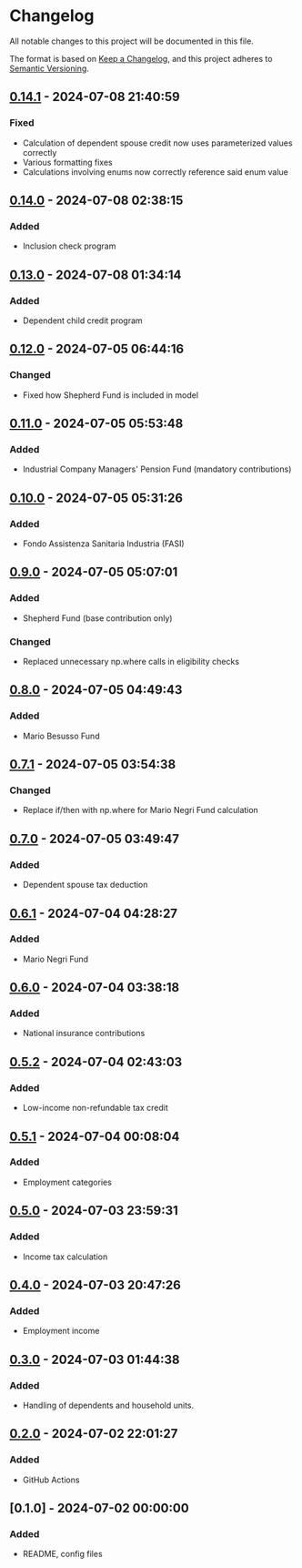 # Changelog

All notable changes to this project will be documented in this file.

The format is based on [Keep a Changelog](https://keepachangelog.com/en/1.0.0/),
and this project adheres to [Semantic Versioning](https://semver.org/spec/v2.0.0.html).

## [0.14.1] - 2024-07-08 21:40:59

### Fixed

- Calculation of dependent spouse credit now uses parameterized values correctly
- Various formatting fixes
- Calculations involving enums now correctly reference said enum value

## [0.14.0] - 2024-07-08 02:38:15

### Added

- Inclusion check program

## [0.13.0] - 2024-07-08 01:34:14

### Added

- Dependent child credit program

## [0.12.0] - 2024-07-05 06:44:16

### Changed

- Fixed how Shepherd Fund is included in model

## [0.11.0] - 2024-07-05 05:53:48

### Added

- Industrial Company Managers' Pension Fund (mandatory contributions)

## [0.10.0] - 2024-07-05 05:31:26

### Added

- Fondo Assistenza Sanitaria Industria (FASI)

## [0.9.0] - 2024-07-05 05:07:01

### Added

- Shepherd Fund (base contribution only)

### Changed

- Replaced unnecessary np.where calls in eligibility checks

## [0.8.0] - 2024-07-05 04:49:43

### Added

- Mario Besusso Fund

## [0.7.1] - 2024-07-05 03:54:38

### Changed

- Replace if/then with np.where for Mario Negri Fund calculation

## [0.7.0] - 2024-07-05 03:49:47

### Added

- Dependent spouse tax deduction

## [0.6.1] - 2024-07-04 04:28:27

### Added

- Mario Negri Fund

## [0.6.0] - 2024-07-04 03:38:18

### Added

- National insurance contributions

## [0.5.2] - 2024-07-04 02:43:03

### Added

- Low-income non-refundable tax credit

## [0.5.1] - 2024-07-04 00:08:04

### Added

- Employment categories

## [0.5.0] - 2024-07-03 23:59:31

### Added

- Income tax calculation

## [0.4.0] - 2024-07-03 20:47:26

### Added

- Employment income

## [0.3.0] - 2024-07-03 01:44:38

### Added

- Handling of dependents and household units.

## [0.2.0] - 2024-07-02 22:01:27

### Added

- GitHub Actions

## [0.1.0] - 2024-07-02 00:00:00

### Added

- README, config files



[0.14.1]: https://github.com/PolicyEngine/policyengine-it/compare/0.14.0...0.14.1
[0.14.0]: https://github.com/PolicyEngine/policyengine-it/compare/0.13.0...0.14.0
[0.13.0]: https://github.com/PolicyEngine/policyengine-it/compare/0.12.0...0.13.0
[0.12.0]: https://github.com/PolicyEngine/policyengine-it/compare/0.11.0...0.12.0
[0.11.0]: https://github.com/PolicyEngine/policyengine-it/compare/0.10.0...0.11.0
[0.10.0]: https://github.com/PolicyEngine/policyengine-it/compare/0.9.0...0.10.0
[0.9.0]: https://github.com/PolicyEngine/policyengine-it/compare/0.8.0...0.9.0
[0.8.0]: https://github.com/PolicyEngine/policyengine-it/compare/0.7.1...0.8.0
[0.7.1]: https://github.com/PolicyEngine/policyengine-it/compare/0.7.0...0.7.1
[0.7.0]: https://github.com/PolicyEngine/policyengine-it/compare/0.6.1...0.7.0
[0.6.1]: https://github.com/PolicyEngine/policyengine-it/compare/0.6.0...0.6.1
[0.6.0]: https://github.com/PolicyEngine/policyengine-it/compare/0.5.2...0.6.0
[0.5.2]: https://github.com/PolicyEngine/policyengine-it/compare/0.5.1...0.5.2
[0.5.1]: https://github.com/PolicyEngine/policyengine-it/compare/0.5.0...0.5.1
[0.5.0]: https://github.com/PolicyEngine/policyengine-it/compare/0.4.0...0.5.0
[0.4.0]: https://github.com/PolicyEngine/policyengine-it/compare/0.3.0...0.4.0
[0.3.0]: https://github.com/PolicyEngine/policyengine-it/compare/0.2.0...0.3.0
[0.2.0]: https://github.com/PolicyEngine/policyengine-it/compare/0.1.0...0.2.0

